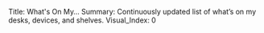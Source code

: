 Title:   What's On My&hellip;
Summary: Continuously updated list of what’s on my desks, devices, and shelves.
Visual_Index: 0
